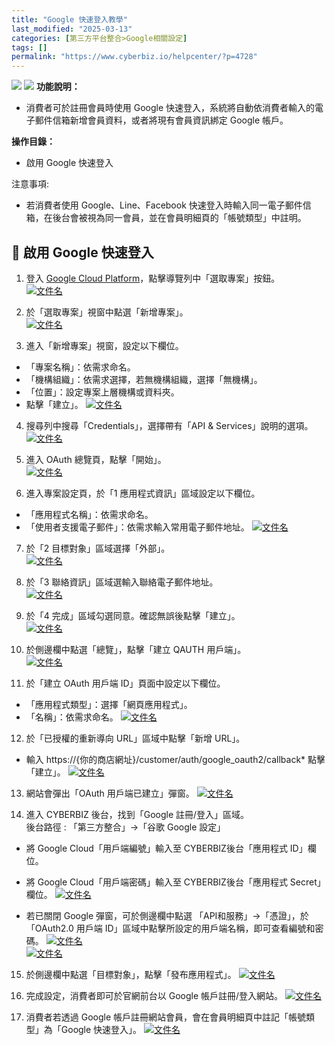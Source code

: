 ```yaml
---
title: "Google 快速登入教學"
last_modified: "2025-03-13"
categories: [第三方平台整合>Google相關設定]
tags: []
permalink: "https://www.cyberbiz.io/helpcenter/?p=4728"
---
```


![](https://www.cyberbiz.io/helpcenter/wp-content/uploads/一般版3.png)
![](https://www.cyberbiz.io/helpcenter/wp-content/uploads/PLUS版3.png)
**功能說明：**  

* 消費者可於註冊會員時使用 Google 快速登入，系統將自動依消費者輸入的電子郵件信箱新增會員資料，或者將現有會員資訊綁定 Google 帳戶。

**操作目錄：**

* 啟用 Google 快速登入

注意事項:  

* 若消費者使用 Google、Line、Facebook 快速登入時輸入同一電子郵件信箱，在後台會被視為同一會員，並在會員明細頁的「帳號類型」中註明。

## 📌 啟用 Google 快速登入



1. 登入 [ Google Cloud Platform](https://console.cloud.google.com/)，點擊導覽列中「選取專案」按鈕。   
[![文件名](https://www.cyberbiz.io/support/wp-content/uploads/google快速登入01.png)](https://www.cyberbiz.io/support/wp-content/uploads/google快速登入01.png)  

2. 於「選取專案」視窗中點選「新增專案」。   
[![文件名](https://www.cyberbiz.io/support/wp-content/uploads/google快速登入02.png)](https://www.cyberbiz.io/support/wp-content/uploads/google快速登入02.png)  

3. 進入「新增專案」視窗，設定以下欄位。 
* 「專案名稱」：依需求命名。
* 「機構組織」：依需求選擇，若無機構組織，選擇「無機構」。
* 「位置」：設定專案上層機構或資料夾。
* 點擊「建立」。
[![文件名](https://www.cyberbiz.io/support/wp-content/uploads/google快速登入03.png)](https://www.cyberbiz.io/support/wp-content/uploads/google快速登入03.png)  

4. 搜尋列中搜尋「Credentials」，選擇帶有「API & Services」說明的選項。   
[![文件名](https://www.cyberbiz.io/support/wp-content/uploads/google快速登入04.png)](https://www.cyberbiz.io/support/wp-content/uploads/google快速登入04.png)  

5. 進入 OAuth 總覽頁，點擊「開始」。   
[![文件名](https://www.cyberbiz.io/support/wp-content/uploads/google快速登入05.png)](https://www.cyberbiz.io/support/wp-content/uploads/google快速登入05.png)  

6. 進入專案設定頁，於「1 應用程式資訊」區域設定以下欄位。 
* 「應用程式名稱」：依需求命名。
* 「使用者支援電子郵件」：依需求輸入常用電子郵件地址。
[![文件名](https://www.cyberbiz.io/support/wp-content/uploads/google快速登入06.png)](https://www.cyberbiz.io/support/wp-content/uploads/google快速登入06.png)  

7. 於「2 目標對象」區域選擇「外部」。   
[![文件名](https://www.cyberbiz.io/support/wp-content/uploads/google快速登入07.png)](https://www.cyberbiz.io/support/wp-content/uploads/google快速登入07.png)  

8. 於「3 聯絡資訊」區域選輸入聯絡電子郵件地址。   
[![文件名](https://www.cyberbiz.io/support/wp-content/uploads/google快速登入08.png)](https://www.cyberbiz.io/support/wp-content/uploads/google快速登入08.png)  

9. 於「4 完成」區域勾選同意。確認無誤後點擊「建立」。   
[![文件名](https://www.cyberbiz.io/support/wp-content/uploads/google快速登入09.png)](https://www.cyberbiz.io/support/wp-content/uploads/google快速登入09.png)  

10. 於側邊欄中點選「總覽」，點擊「建立 QAUTH 用戶端」。   
[![文件名](https://www.cyberbiz.io/support/wp-content/uploads/google快速登入10.png)](https://www.cyberbiz.io/support/wp-content/uploads/google快速登入10.png)  

11. 於「建立 OAuth 用戶端 ID」頁面中設定以下欄位。 
* 「應用程式類型」：選擇「網頁應用程式」。
* 「名稱」：依需求命名。
[![文件名](https://www.cyberbiz.io/support/wp-content/uploads/google快速登入11.png)](https://www.cyberbiz.io/support/wp-content/uploads/google快速登入11.png)  

12. 於「已授權的重新導向 URL」區域中點擊「新增 URL」。 
* 輸入 https://{你的商店網址}/customer/auth/google_oauth2/callback* 點擊「建立」。
[![文件名](https://www.cyberbiz.io/support/wp-content/uploads/google快速登入12.png)](https://www.cyberbiz.io/support/wp-content/uploads/google快速登入12.png)  

13. 網站會彈出「OAuth 用戶端已建立」彈窗。 [![文件名](https://www.cyberbiz.io/support/wp-content/uploads/google快速登入13.png)](https://www.cyberbiz.io/support/wp-content/uploads/google快速登入13.png)  

14. 進入 CYBERBIZ 後台，找到「Google 註冊/登入」區域。  
後台路徑 :  「第三方整合」→「谷歌 Google 設定」  

* 將 Google Cloud「用戶端編號」輸入至 CYBERBIZ後台「應用程式 ID」欄位。
* 將 Google Cloud「用戶端密碼」輸入至 CYBERBIZ後台「應用程式 Secret」欄位。
[![文件名](https://www.cyberbiz.io/support/wp-content/uploads/google快速登入14.png)](https://www.cyberbiz.io/support/wp-content/uploads/google快速登入14.png)  

* 若已關閉 Google 彈窗，可於側邊欄中點選 「API和服務」→「憑證」，於「OAuth2.0 用戶端 ID」區域中點擊所設定的用戶端名稱，即可查看編號和密碼。
[![文件名](https://www.cyberbiz.io/support/wp-content/uploads/google快速登入18.png)](https://www.cyberbiz.io/support/wp-content/uploads/google快速登入18.png)  
[![文件名](https://www.cyberbiz.io/support/wp-content/uploads/google快速登入19.png)](https://www.cyberbiz.io/support/wp-content/uploads/google快速登入19.png)  

15. 於側邊欄中點選「目標對象」，點擊「發布應用程式」。 [![文件名](https://www.cyberbiz.io/support/wp-content/uploads/google快速登入15.png)](https://www.cyberbiz.io/support/wp-content/uploads/google快速登入15.png)  

16. 完成設定，消費者即可於官網前台以 Google 帳戶註冊/登入網站。 [![文件名](https://www.cyberbiz.io/support/wp-content/uploads/google快速登入16.png)](https://www.cyberbiz.io/support/wp-content/uploads/google快速登入16.png)  

17. 消費者若透過 Google 帳戶註冊網站會員，會在會員明細頁中註記「帳號類型」為「Google 快速登入」。 [![文件名](https://www.cyberbiz.io/support/wp-content/uploads/google快速登入17.png)](https://www.cyberbiz.io/support/wp-content/uploads/google快速登入17.png)  

